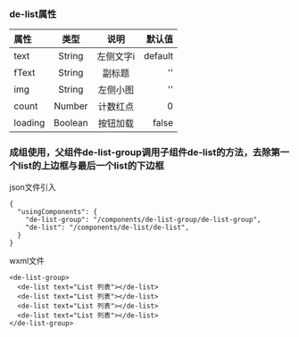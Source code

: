 ### de-list属性
属性 | 类型 | 说明 | 默认值
:- | :-: | :-: | -: 
text | String | 左侧文字i | default
fText | String  | 副标题 | ''
img | String | 左侧小图 | ''
count | Number | 计数红点 | 0
loading | Boolean | 按钮加载 | false

### 成组使用，父组件de-list-group调用子组件de-list的方法，去除第一个list的上边框与最后一个list的下边框
json文件引入
```
{
  "usingComponents": {
    "de-list-group": "/components/de-list-group/de-list-group",
    "de-list": "/components/de-list/de-list",
  }
}
```
wxml文件
```
<de-list-group>
  <de-list text="List 列表"></de-list>
  <de-list text="List 列表"></de-list>
  <de-list text="List 列表"></de-list>
  <de-list text="List 列表"></de-list>
</de-list-group>
```